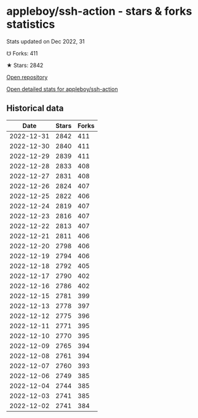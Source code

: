 # appleboy/ssh-action - stars & forks statistics

Stats updated on Dec 2022, 31

☋ Forks: 411

★ Stars: 2842

[Open repository](https://github.com/appleboy/ssh-action)

[Open detailed stats for appleboy/ssh-action](https://reviewgithub.com/rep/appleboy/ssh-action)

## Historical data
| Date | Stars | Forks |
|------|-------|-------|
| 2022-12-31 | 2842 | 411 | 
| 2022-12-30 | 2840 | 411 | 
| 2022-12-29 | 2839 | 411 | 
| 2022-12-28 | 2833 | 408 | 
| 2022-12-27 | 2831 | 408 | 
| 2022-12-26 | 2824 | 407 | 
| 2022-12-25 | 2822 | 406 | 
| 2022-12-24 | 2819 | 407 | 
| 2022-12-23 | 2816 | 407 | 
| 2022-12-22 | 2813 | 407 | 
| 2022-12-21 | 2811 | 406 | 
| 2022-12-20 | 2798 | 406 | 
| 2022-12-19 | 2794 | 406 | 
| 2022-12-18 | 2792 | 405 | 
| 2022-12-17 | 2790 | 402 | 
| 2022-12-16 | 2786 | 402 | 
| 2022-12-15 | 2781 | 399 | 
| 2022-12-13 | 2778 | 397 | 
| 2022-12-12 | 2775 | 396 | 
| 2022-12-11 | 2771 | 395 | 
| 2022-12-10 | 2770 | 395 | 
| 2022-12-09 | 2765 | 394 | 
| 2022-12-08 | 2761 | 394 | 
| 2022-12-07 | 2760 | 393 | 
| 2022-12-06 | 2749 | 385 | 
| 2022-12-04 | 2744 | 385 | 
| 2022-12-03 | 2741 | 385 | 
| 2022-12-02 | 2741 | 384 | 

